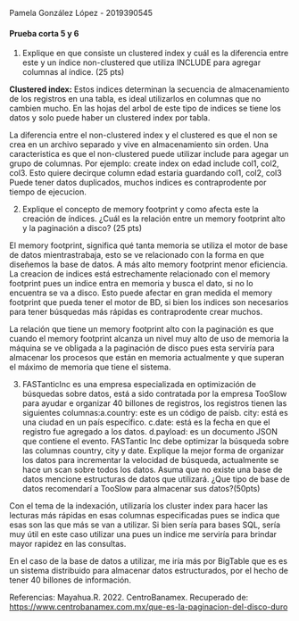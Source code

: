 Pamela González López - 2019390545

#### Prueba corta 5 y 6

1. Explique en que consiste un clustered index y cuál es la diferencia entre este y un índice non-clustered que utiliza INCLUDE para agregar columnas al índice. (25 pts)  

**Clustered index:** Estos indices determinan la secuencia de almacenamiento de los registros en una tabla, es ideal utilizarlos en columnas que no cambien mucho. En las hojas del arbol de este tipo de indices se tiene los datos y solo puede haber un clustered index por tabla.

La diferencia entre el non-clustered index y el clustered es que el non se crea en un archivo separado y vive en almacenamiento sin orden. Una caracteristica es que el non-clustered puede utilizar include para agegar un grupo de columnas. Por ejemplo:
create index on edad include col1, col2, col3.
Esto quiere decirque column edad estaria guardando col1, col2, col3
Puede tener datos duplicados, muchos indices es contraprodente por tiempo de ejecucion.

2. Explique el concepto de memory footprint y como afecta este la creación de índices. ¿Cuál es la relación entre un memory footprint alto y la paginación a disco? (25 pts)  

El memory footprint, significa qué tanta memoria se utiliza el motor de base de datos mientrastrabaja, esto se ve relacionado con la forma en que diseñemos la base de datos. A más alto memory footprint menor eficiencia. La creacion de indices está estrechamente relacionado con el memory footprint pues un indice entra en memoria y busca el dato, si no lo encuentra se va a disco. Esto puede afectar en gran medida el memory footprint que pueda tener el motor de BD, si bien los indices son necesarios para tener búsquedas más rápidas es contraprodente crear muchos. 

La relación que tiene un memory footprint alto con la paginación es que cuando el memory footprint alcanza un nivel muy alto de uso de memoria la máquina se ve obligada a la paginación de disco pues esta serviría para almacenar los procesos que están en memoria actualmente y que superan el máximo de memoria que tiene el sistema.

3. FASTanticInc es una empresa especializada en optimización de búsquedas sobre datos, está a sido contratada por la empresa TooSlow para ayudar e organizar 40 billones de registros, los registros tienen las siguientes columnas:a.country: este es un código de paísb. city: está es una ciudad en un país específico. c.date: está es la fecha en que el registro fue agregado a los datos. d.payload: es un documento JSON que contiene el evento. 
FASTantic Inc debe optimizar la búsqueda sobre las columnas country, city y date. Explique la mejor forma de organizar los datos para incrementar la velocidad de búsqueda, actualmente se hace un scan sobre todos los datos. Asuma que no existe una base de datos mencione estructuras de datos que utilizará. ¿Que tipo de base de datos recomendarí a TooSlow para almacenar sus datos?(50pts)

Con el tema de la indexación, utilizaría los cluster index para hacer las lecturas más rápidas en esas columnas especificadas pues se indica que esas son las que más se van a utilizar. Si bien sería para bases SQL, sería muy útil en este caso utilizar una pues un indice me serviría para brindar mayor rapidez en las consultas. 

En el caso de la base de datos a utilizar, me iría más por BigTable que es es un sistema distribuido para almacenar datos estructurados, por el hecho de tener 40 billones de información.


Referencias:
Mayahua.R. 2022. CentroBanamex. Recuperado de: https://www.centrobanamex.com.mx/que-es-la-paginacion-del-disco-duro
